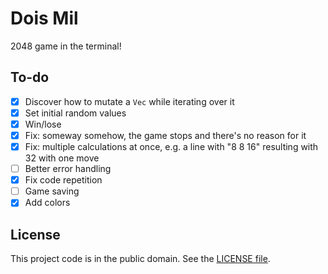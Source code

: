 # Dois Mil

2048 game in the terminal!

## To-do

- [x] Discover how to mutate a `Vec` while iterating over it
- [x] Set initial random values
- [x] Win/lose
- [x] Fix: someway somehow, the game stops and there's no reason for it
- [x] Fix: multiple calculations at once, e.g. a line with "8 8 16" resulting with 32 with one move
- [ ] Better error handling
- [x] Fix code repetition
- [ ] Game saving
- [x] Add colors

## License

This project code is in the public domain. See the [LICENSE file][1].

[1]: https://github.com/Nhanderu/dois-mil/blob/master/LICENSE
